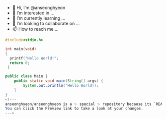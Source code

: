 - 👋 Hi, I’m @anseonghyeon
- 👀 I’m interested in ...
- 🌱 I’m currently learning ...
- 💞️ I’m looking to collaborate on ...
- 📫 How to reach me ...
```c
#include<stdio.h>

int main(void)
{
  printf("Hello World!";
  return 0;
 }
```
```java
public class Main {
    public static void main(String[] args) {
        System.out.println("Hello World!);
    }
}
<!---
anseonghyeon/anseonghyeon is a ✨ special ✨ repository because its `README.md` (this file) appears on your GitHub profile.
You can click the Preview link to take a look at your changes.
--->
